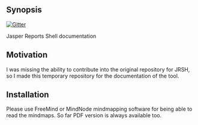 ## Synopsis

[![Gitter](https://badges.gitter.im/Join%20Chat.svg)](https://gitter.im/borys-b-timakov/jrs-command-line-tool-docs?utm_source=badge&utm_medium=badge&utm_campaign=pr-badge&utm_content=badge)

Jasper Reports Shell documentation


## Motivation

I was missing the ability to contribute into the original repository for JRSH, so I made this temporary repository for the documentation of the tool.

## Installation

Please use FreeMind or MindNode mindmapping software for being able to read the mindmaps. So far PDF version is always available too.
